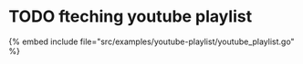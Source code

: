 # TODO fteching youtube playlist

{% embed include file="src/examples/youtube-playlist/youtube_playlist.go" %}



